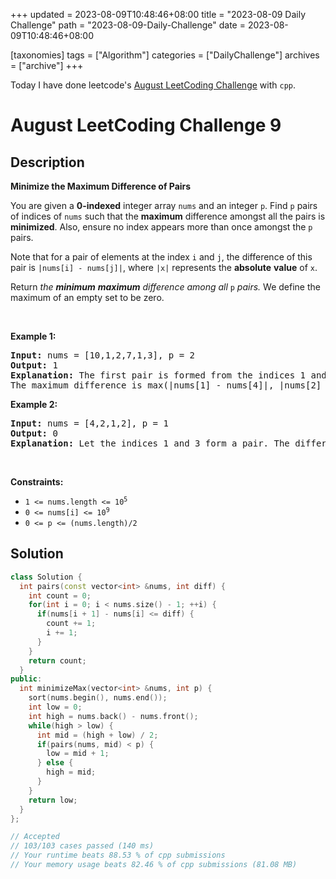 +++
updated = 2023-08-09T10:48:46+08:00
title = "2023-08-09 Daily Challenge"
path = "2023-08-09-Daily-Challenge"
date = 2023-08-09T10:48:46+08:00

[taxonomies]
tags = ["Algorithm"]
categories = ["DailyChallenge"]
archives = ["archive"]
+++

Today I have done leetcode's [August LeetCoding Challenge](https://leetcode.com/problems/minimize-the-maximum-difference-of-pairs/) with `cpp`.

<!-- more -->

# August LeetCoding Challenge 9

## Description

**Minimize the Maximum Difference of Pairs**

<p>You are given a <strong>0-indexed</strong> integer array <code>nums</code> and an integer <code>p</code>. Find <code>p</code> pairs of indices of <code>nums</code> such that the <strong>maximum</strong> difference amongst all the pairs is <strong>minimized</strong>. Also, ensure no index appears more than once amongst the <code>p</code> pairs.</p>

<p>Note that for a pair of elements at the index <code>i</code> and <code>j</code>, the difference of this pair is <code>|nums[i] - nums[j]|</code>, where <code>|x|</code> represents the <strong>absolute</strong> <strong>value</strong> of <code>x</code>.</p>

<p>Return <em>the <strong>minimum</strong> <strong>maximum</strong> difference among all </em><code>p</code> <em>pairs.</em> We define the maximum of an empty set to be zero.</p>

<p>&nbsp;</p>
<p><strong class="example">Example 1:</strong></p>

<pre>
<strong>Input:</strong> nums = [10,1,2,7,1,3], p = 2
<strong>Output:</strong> 1
<strong>Explanation:</strong> The first pair is formed from the indices 1 and 4, and the second pair is formed from the indices 2 and 5. 
The maximum difference is max(|nums[1] - nums[4]|, |nums[2] - nums[5]|) = max(0, 1) = 1. Therefore, we return 1.
</pre>

<p><strong class="example">Example 2:</strong></p>

<pre>
<strong>Input:</strong> nums = [4,2,1,2], p = 1
<strong>Output:</strong> 0
<strong>Explanation:</strong> Let the indices 1 and 3 form a pair. The difference of that pair is |2 - 2| = 0, which is the minimum we can attain.
</pre>

<p>&nbsp;</p>
<p><strong>Constraints:</strong></p>

<ul>
	<li><code>1 &lt;= nums.length &lt;= 10<sup>5</sup></code></li>
	<li><code>0 &lt;= nums[i] &lt;= 10<sup>9</sup></code></li>
	<li><code>0 &lt;= p &lt;= (nums.length)/2</code></li>
</ul>


## Solution

``` cpp
class Solution {
  int pairs(const vector<int> &nums, int diff) {
    int count = 0;
    for(int i = 0; i < nums.size() - 1; ++i) {
      if(nums[i + 1] - nums[i] <= diff) {
        count += 1;
        i += 1;
      }
    }
    return count;
  }
public:
  int minimizeMax(vector<int> &nums, int p) {
    sort(nums.begin(), nums.end());
    int low = 0;
    int high = nums.back() - nums.front();
    while(high > low) {
      int mid = (high + low) / 2;
      if(pairs(nums, mid) < p) {
        low = mid + 1;
      } else {
        high = mid;
      }
    }
    return low;
  }
};

// Accepted
// 103/103 cases passed (140 ms)
// Your runtime beats 88.53 % of cpp submissions
// Your memory usage beats 82.46 % of cpp submissions (81.08 MB)
```
